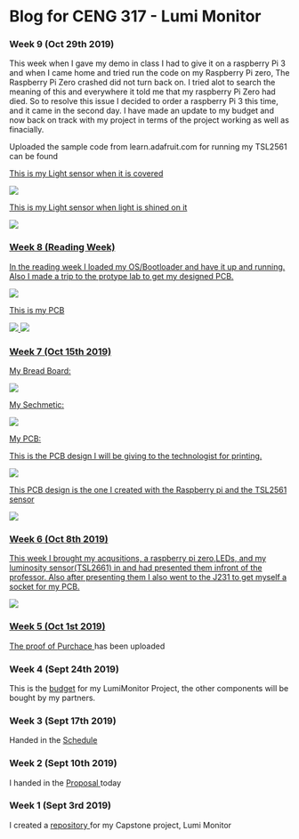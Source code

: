 <html>
	<head>
		<title>CENG 317 Blog</title>
	</head>
	<body>
		<h1>Blog for CENG 317 - Lumi Monitor</h1>
		<h3>Week 9 (Oct 29th 2019)</h3> 
		<p>This week when I gave my demo in class I had to give it on a raspberry Pi 3 and when I came home and tried run the code on my Raspberry Pi zero, The Raspberry Pi Zero crashed did not turn back on. I tried alot to search the meaning of this and everywhere it told me that my raspberry Pi Zero had died. So to resolve this issue I decided to order a raspberry Pi 3 this time, and it came in the second day. I have made an update to my budget and now back on track with my project in terms of the project working as well as finacially.</p> 
		<p>Uploaded the sample code from learn.adafruit.com for running my TSL2561 can be found <a href = "https://github.com/simransaini1999/Lumi-Monitor/blob/master/Software/TSL2561.py>here</a></p>
		<img src = "Images/Testing/pic_of_setup.jpg">
		<p>This is my Light sensor when it is covered</p>
		<img src = "Images/Testing/When_sensor_covered.jpg">
		<p>This is my Light sensor when light is shined on it</p>
		<img src = "Images/Testing/when_light_at_sensor.jpg" >
		<h3>Week 8 (Reading Week)</h3>
		<p>In the reading week I loaded my OS/Bootloader and have it up and running. Also I made a trip to the protype lab to get my designed PCB.</p>
		<img src ="Images/images for index.md/20191027_153724.jpg">
		<p>This is my PCB</p>
		<img src ="Images/images for index.md/designPCB.jpg">
		<img src ="Images/images for index.md/designPCB2.jpg">
		<h3>Week 7 (Oct 15th 2019)</h3>
		<p>My Bread Board: </p>
		<img src ="Images/Fritzing/finalone_bb.png">
		<p>My Sechmetic: </p>
		<img src ="Images/Fritzing/finalone_schem.png">
		<p>My PCB: </p>
		<p>This is the PCB design I will be giving to the technologist for printing.</p>
		<img src ="Images/Fritzing/printing_PCB_pcb.png">
		<p>This PCB design is the one I created with the Raspberry pi and the TSL2561 sensor</p>
		<img src = "Images/Fritzing/with_raspberrypi_pcb.png">
		<h3>Week 6 (Oct 8th 2019)</h3>
		<p>This week I brought my acqusitions, a raspberry pi zero,LEDs, and my luminosity sensor(TSL2661) in and had presented them infront of the professor. Also after presenting them I also went to the J231 to get myself a socket for my PCB.</p>
		<img src ="Images/images for index.md/ordered_parts.jpg">
		<h3>Week 5 (Oct 1st 2019)</h3>
		<p>The proof of <a href = "https://github.com/simransaini1999/Lumi-Monitor/tree/master/Images/Proof%20of%20order"> Purchace </a> has been uploaded</p>
		<h3>Week 4 (Sept 24th 2019)</h3>
		<p>This is the <a href = "https://github.com/simransaini1999/Lumi-Monitor/blob/master/Documentation/Budget.xlsx">budget</a> for my LumiMonitor Project, the other components will be bought by my partners. </p>
		<h3>Week 3 (Sept 17th 2019)</h3>
		<p>Handed in the <a href = "https://github.com/simransaini1999/Lumi-Monitor/blob/master/Documentation/Schedule.pdf">Schedule</a></p>
		<h3>Week 2 (Sept 10th 2019)</h3>
		<p>I handed in the <a href ="https://github.com/simransaini1999/Lumi-Monitor/blob/master/Documentation/ProjectProposalStudentNameRev03.pdf"> Proposal </a> today</p>
		<h3>Week 1 (Sept 3rd 2019)</h3>
		<p>I created a <a href = "https://github.com/simransaini1999/Lumi-Monitor"> repository </a> for my Capstone project, Lumi Monitor</p>
	</body>
</html>
		
